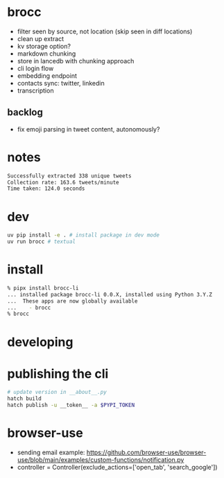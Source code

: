 # brocc

- filter seen by source, not location (skip seen in diff locations)
- clean up extract
- kv storage option?
- markdown chunking
- store in lancedb with chunking approach
- cli login flow
- embedding endpoint
- contacts sync: twitter, linkedin
- transcription

## backlog

- fix emoji parsing in tweet content, autonomously?

# notes

```sh extracted all my twitter bookmarks in 2 minutes
Successfully extracted 338 unique tweets
Collection rate: 163.6 tweets/minute
Time taken: 124.0 seconds
```

# dev

```sh
uv pip install -e . # install package in dev mode
uv run brocc # textual
```

# install

```sh
% pipx install brocc-li
... installed package brocc-li 0.0.X, installed using Python 3.Y.Z
...  These apps are now globally available
...    - brocc
% brocc
```

# developing

# publishing the cli

```sh
# update version in __about__.py
hatch build
hatch publish -u __token__ -a $PYPI_TOKEN
```

# browser-use

- sending email example: https://github.com/browser-use/browser-use/blob/main/examples/custom-functions/notification.py
- controller = Controller(exclude_actions=['open_tab', 'search_google'])
